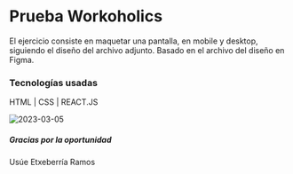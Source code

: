 <h1>Prueba Workoholics</h1>

<p> El ejercicio consiste en maquetar una pantalla, en mobile y desktop, siguiendo el diseño del archivo adjunto. Basado en el archivo del diseño en Figma.</p>

<h3>Tecnologías usadas</h3>

<p> HTML | CSS | REACT.JS </p>

![2023-03-05](https://user-images.githubusercontent.com/114754279/222980814-10f7a6b4-9359-4b7d-ac87-71de41637d4c.png)

<h5>Gracias por la oportunidad</h5>
<p>Usúe Etxeberría Ramos</p>
